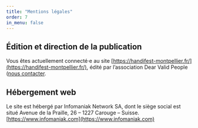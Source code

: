 ```yaml
---
title: "Mentions légales"
order: 7
in_menu: false
---
```

## Édition et direction de la publication

Vous êtes actuellement connecté·e au site [https://handifest-montpellier.fr/](https://handifest-montpellier.fr/), édité par l’association Dear Valid People ([nous contacter](https://handifest-montpellier.fr/contact.html). 

## Hébergement web

Le site est hébergé par Infomaniak Network SA, dont le siège social est situé Avenue de la Praille, 26 – 1227 Carouge – Suisse. [https://www.infomaniak.com](https://www.infomaniak.com) 